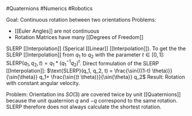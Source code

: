 
#Quaternions #Numerics #Robotics

Goal: Continuous rotation between two orientations
Problems:
- [[Euler Angles]] are not continuous
- Rotation Matrices have many [[Degrees of Freedom]]

SLERP [[Interpolation]] (Sperical [[Linear]] [[Interpolation]]). To get the the SLERP [[Interpolation]] from $q_1$ to $q_2$ with the parameter $t \in [0,1]$: $\text{SLERP}(q_1, q_2, t) = q_1 * (q_1^{-1} q_2)^t$.
Direct formulation of the SLERP [[Interpolation]]:
$\text{SLERP}(q_1, q_2, t) = \frac{\sin{((1-t) \theta)}}{\sin{\theta}} q_1+  \frac{\sin{(t \theta)}}{\sin{\theta}} q_2$ 
Result: Rotation with constant angular velocity.

Problem: Orientation ins $SO(3)$ are covered twice by unit [[Quaternions]] because the unit quaternion $q$ and $-q$  correspond to the same rotation. SLERP therefore does not always calculate the shortest rotation.